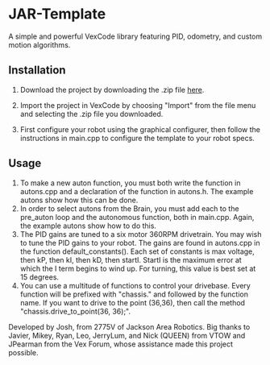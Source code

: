 # JAR-Template
A simple and powerful VexCode library featuring PID, odometry, and custom motion algorithms. 

## Installation
1. Download the project by downloading the .zip file [here](https://github.com/2775Josh/JAR-Template/releases/latest).

2. Import the project in VexCode by choosing "Import" from the file menu and selecting the .zip file you downloaded.

3. First configure your robot using the graphical configurer, then follow the instructions in main.cpp to configure the template to your robot specs.

## Usage
1. To make a new auton function, you must both write the function in autons.cpp and a declaration of the function in autons.h. The example autons show how this can be done. 
2. In order to select autons from the Brain, you must add each to the pre_auton loop and the autonomous function, both in main.cpp. Again, the example autons show how to do this.
3. The PID gains are tuned to a six motor 360RPM drivetrain. You may wish to tune the PID gains to your robot. The gains are found in autons.cpp in the function default_constants(). Each set of constants is max voltage, then kP, then kI, then kD, then startI. StartI is the maximum error at which the I term begins to wind up. For turning,  this value is best set at 15 degrees.
4. You can use a multitude of functions to control your drivebase. Every function will be prefixed with "chassis." and followed by the function name. If you want to drive to the point (36,36), then call the method "chassis.drive_to_point(36, 36);".

Developed by Josh, from 2775V of Jackson Area Robotics. Big thanks to Javier, Mikey, Ryan, Leo, JerryLum, and Nick (QUEEN) from VTOW and JPearman from the Vex Forum, whose assistance made this project possible.

